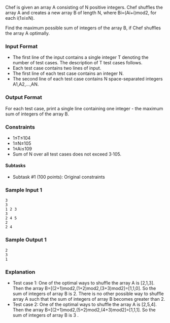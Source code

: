 Chef is given an array A consisting of N positive integers. Chef shuffles the array A and creates a new array B of length N, where Bi=(Ai+i)mod2, for each i(1≤i≤N).

Find the maximum possible sum of integers of the array B, if Chef shuffles the array A optimally.

### Input Format
* The first line of the input contains a single integer T denoting the number of test cases. The description of T test cases follows.
* Each test case contains two lines of input.
* The first line of each test case contains an integer N.
* The second line of each test case contains N space-separated integers A1,A2,…,AN.
### Output Format
For each test case, print a single line containing one integer - the maximum sum of integers of the array B.

### Constraints
* 1≤T≤104
* 1≤N≤105
* 1≤Ai≤109
* Sum of N over all test cases does not exceed 3⋅105.
#### Subtasks
* Subtask #1 (100 points): Original constraints

### Sample Input 1 
    3
    3
    1 2 3
    3
    2 4 5
    2
    2 4
### Sample Output 1 
    2
    3
    1
### Explanation
* Test case 1: One of the optimal ways to shuffle the array A is [2,1,3]. Then the array B=[(2+1)mod2,(1+2)mod2,(3+3)mod2]=[1,1,0]. So the sum of integers of array B is 2. There is no other possible way to shuffle array A such that the sum of integers of array B becomes greater than 2.
* Test case 2: One of the optimal ways to shuffle the array A is [2,5,4]. Then the array B=[(2+1)mod2,(5+2)mod2,(4+3)mod2]=[1,1,1]. So the sum of integers of array B is 3 .
